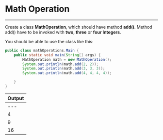 # **Math Operation**
************

Create a class **MathOperation**, which should have method **add\(\)**. Method add() have to be invoked with **two, three** or **four Integers**.

You should be able to use the class like this:

````java
public class mathOperations.Main {
    public static void main(String[] args) {
        MathOperation math = new MathOperation();
        System.out.println(math.add(2, 2));
        System.out.println(math.add(3, 3, 3));
        System.out.println(math.add(4, 4, 4, 4));

    }
}
````

| Output |
| --- |
| *---* |
| 4 |
| 9 |
| 16 |

